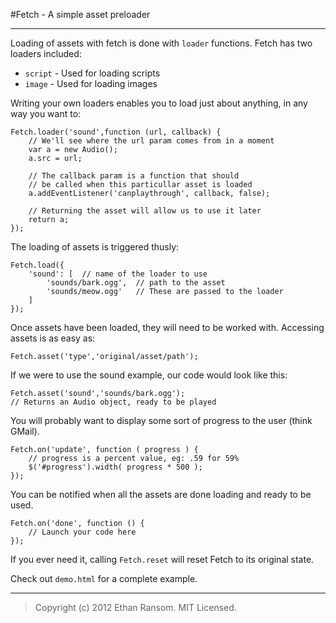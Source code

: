 #Fetch - A simple asset preloader

----------

Loading of assets with fetch is done with `loader` functions. Fetch has two loaders included: 

- `script` - Used for loading scripts
- `image` - Used for loading images

Writing your own loaders enables you to load just about anything, in any way you want to:

	Fetch.loader('sound',function (url, callback) {
		// We'll see where the url param comes from in a moment
		var a = new Audio();
		a.src = url;

		// The callback param is a function that should 
		// be called when this particullar asset is loaded
		a.addEventListener('canplaythrough', callback, false);

		// Returning the asset will allow us to use it later
		return a;
	});

The loading of assets is triggered thusly:

	Fetch.load({
		'sound': [	// name of the loader to use
			'sounds/bark.ogg',	// path to the asset
			'sounds/meow.ogg'	// These are passed to the loader
		]
	});

Once assets have been loaded, they will need to be worked with. Accessing assets is as easy as:

	Fetch.asset('type','original/asset/path');

If we were to use the sound example, our code would look like this:

	Fetch.asset('sound','sounds/bark.ogg');
	// Returns an Audio object, ready to be played

You will probably want to display some sort of progress to the user (think GMail). 

	Fetch.on('update', function ( progress ) {
		// progress is a percent value, eg: .59 for 59%
		$('#progress').width( progress * 500 );
	});

You can be notified when all the assets are done loading and ready to be used.

	Fetch.on('done', function () {
		// Launch your code here
	});

If you ever need it, calling `Fetch.reset` will reset Fetch to its original state.

Check out `demo.html` for a complete example.

----------

> Copyright (c) 2012 Ethan Ransom. MIT Licensed.